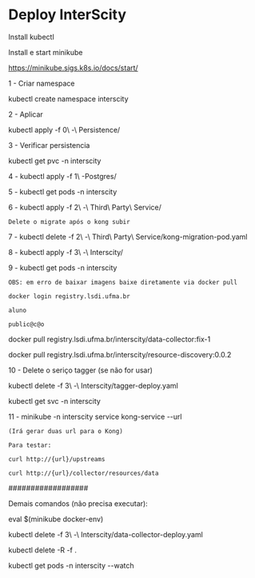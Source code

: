 # Deploy InterScity

Install kubectl

Install e start minikube

https://minikube.sigs.k8s.io/docs/start/

1 - Criar namespace

kubectl create namespace interscity


2 -  Aplicar

kubectl apply -f 0\ -\ Persistence/


3 - Verificar persistencia

kubectl get pvc -n interscity


4 - kubectl apply -f 1\ -Postgres/


5 - kubectl get pods -n interscity

6 - kubectl apply -f 2\ -\ Third\ Party\ Service/

    Delete o migrate após o kong subir

7 - kubectl delete -f 2\ -\ Third\ Party\ Service/kong-migration-pod.yaml  

8 -  kubectl apply -f 3\ -\ Interscity/

9 - kubectl get pods -n interscity

    OBS: em erro de baixar imagens baixe diretamente via docker pull

    docker login registry.lsdi.ufma.br

    aluno

    public@c@o

docker pull registry.lsdi.ufma.br/interscity/data-collector:fix-1

docker pull registry.lsdi.ufma.br/interscity/resource-discovery:0.0.2

10 - Delete o seriço tagger (se não for usar)

kubectl delete -f 3\ -\ Interscity/tagger-deploy.yaml

kubectl get svc -n interscity

11 - minikube -n interscity service kong-service --url

    (Irá gerar duas url para o Kong)

    Para testar:

    curl http://{url}/upstreams 

    curl http://{url}/collector/resources/data


##################

Demais comandos (não precisa executar):

eval $(minikube docker-env)

kubectl delete -f 3\ -\ Interscity/data-collector-deploy.yaml

kubectl delete -R -f .

kubectl get pods -n interscity --watch